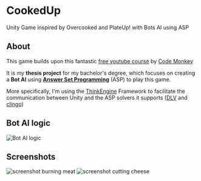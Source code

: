 ﻿# CookedUp

Unity Game inspired by Overcooked and PlateUp! with Bots AI using ASP

## About

This game builds upon this fantastic [free youtube course](https://www.youtube.com/watch?v=AmGSEH7QcDg) by [Code Monkey](https://www.youtube.com/@CodeMonkeyUnity)

It is my **thesis project** for my bachelor's degree, which focuses on creating a **Bot AI** using **[Answer Set Programming](https://www.wikiwand.com/en/Answer_set_programming)** (ASP) to play this game.

More specifically, I'm using the [ThinkEngine](https://github.com/DeMaCS-UNICAL/ThinkEngine) Framework to facilitate the communication between Unity and the ASP solvers it supports ([DLV](https://dlv.demacs.unical.it/home) and [clingo](https://github.com/potassco/clingo)) 

## Bot AI logic

![Bot AI logic](.github/img/CookedUp_Bot_Logic-combined.drawio.png)

## Screenshots

![screenshot burning meat](.github/img/Screenshot_burning_meat.png)
![screenshot cutting cheese](.github/img/Screenshot_cutting_cheese.png)

